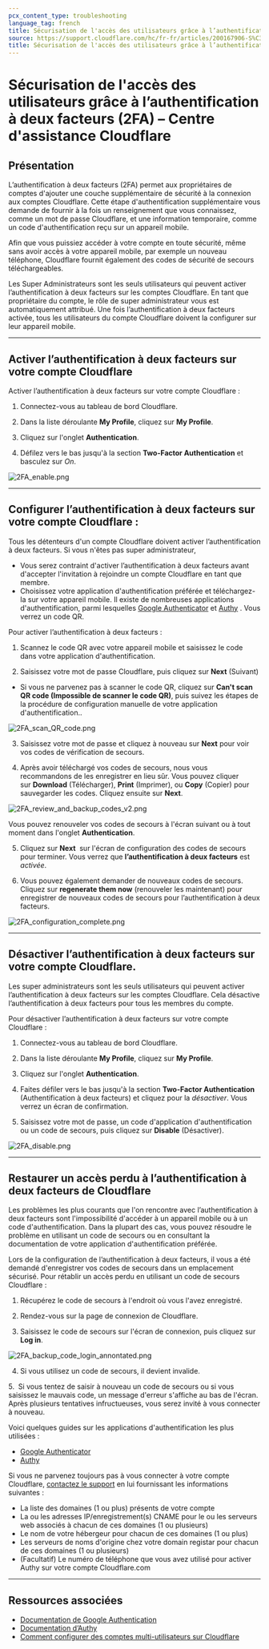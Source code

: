 ```yaml
---
pcx_content_type: troubleshooting
language_tag: french
title: Sécurisation de l'accès des utilisateurs grâce à l’authentification à deux facteurs (2FA)
source: https://support.cloudflare.com/hc/fr-fr/articles/200167906-S%C3%A9curisation-de-l-acc%C3%A8s-des-utilisateurs-gr%C3%A2ce-%C3%A0-l-authentification-%C3%A0-deux-facteurs-2FA-
title: Sécurisation de l'accès des utilisateurs grâce à l’authentification à deux facteurs (2FA)
---
```


# Sécurisation de l'accès des utilisateurs grâce à l’authentification à deux facteurs (2FA) – Centre d'assistance Cloudflare



## Présentation

L’authentification à deux facteurs (2FA) permet aux propriétaires de comptes d'ajouter une couche supplémentaire de sécurité à la connexion aux comptes Cloudflare. Cette étape d'authentification supplémentaire vous demande de fournir à la fois un renseignement que vous connaissez, comme un mot de passe Cloudflare, et une information temporaire, comme un code d'authentification reçu sur un appareil mobile. 

Afin que vous puissiez accéder à votre compte en toute sécurité, même sans avoir accès à votre appareil mobile, par exemple un nouveau téléphone, Cloudflare fournit également des codes de sécurité de secours téléchargeables. 

Les Super Administrateurs sont les seuls utilisateurs qui peuvent activer l’authentification à deux facteurs sur les comptes Cloudflare. En tant que propriétaire du compte, le rôle de super administrateur vous est automatiquement attribué. Une fois l’authentification à deux facteurs activée, tous les utilisateurs du compte Cloudflare doivent la configurer sur leur appareil mobile.

___

## Activer l’authentification à deux facteurs sur votre compte Cloudflare

Activer l’authentification à deux facteurs sur votre compte Cloudflare :

1. Connectez-vous au tableau de bord Cloudflare.

2. Dans la liste déroulante **My Profile**, cliquez sur **My Profile**.

3. Cliquez sur l'onglet **Authentication**. 

4. Défilez vers le bas jusqu'à la section **Two-Factor Authentication** et basculez sur _On_.

![2FA_enable.png](/images/support/2FA_enable.png)

___

## Configurer l’authentification à deux facteurs sur votre compte Cloudflare :

Tous les détenteurs d'un compte Cloudflare doivent activer l’authentification à deux facteurs. Si vous n'êtes pas super administrateur,

-   Vous serez contraint d'activer l’authentification à deux facteurs avant d'accepter l'invitation à rejoindre un compte Cloudflare en tant que membre.
-   Choisissez votre application d'authentification préférée et téléchargez-la sur votre appareil mobile. Il existe de nombreuses applications d'authentification, parmi lesquelles [Google Authenticator](https://support.google.com/accounts/answer/1066447?co=GENIE.Platform%3DAndroid&hl=en&oco=0) et [Authy](https://authy.com/features/) . Vous verrez un code QR. 

Pour activer l’authentification à deux facteurs :

1. Scannez le code QR avec votre appareil mobile et saisissez le code dans votre application d'authentification.

2. Saisissez votre mot de passe Cloudflare, puis cliquez sur **Next** (Suivant)

-   Si vous ne parvenez pas à scanner le code QR, cliquez sur **Can't scan QR code (Impossible de scanner le code QR)**, puis suivez les étapes de la procédure de configuration manuelle de votre application d'authentification..

![2FA_scan_QR_code.png](/images/support/2FA_scan_QR_code.png)

3. Saisissez votre mot de passe et cliquez à nouveau sur **Next** pour voir vos codes de vérification de secours.

4. Après avoir téléchargé vos codes de secours, nous vous recommandons de les enregistrer en lieu sûr. Vous pouvez cliquer sur **Download** (Télécharger), **Print** (Imprimer), ou **Copy** (Copier) pour sauvegarder les codes. Cliquez ensuite sur **Next**.

![2FA_review_and_backup_codes_v2.png](/images/support/2FA_review_and_backup_codes_v2.png)

Vous pouvez renouveler vos codes de secours à l'écran suivant ou à tout moment dans l'onglet **Authentication**. 

5. Cliquez sur **Next**  sur l'écran de configuration des codes de secours pour terminer. Vous verrez que **l’authentification à deux facteurs** est _activée_.

6. Vous pouvez également demander de nouveaux codes de secours. Cliquez sur **regenerate them now** (renouveler les maintenant) pour enregistrer de nouveaux codes de secours pour l’authentification à deux facteurs.

![2FA_configuration_complete.png](/images/support/2FA_configuration_complete.png)

___

## Désactiver l’authentification à deux facteurs sur votre compte Cloudflare.

Les super administrateurs sont les seuls utilisateurs qui peuvent activer l’authentification à deux facteurs sur les comptes Cloudflare. Cela désactive l’authentification à deux facteurs pour tous les membres du compte. 

Pour désactiver l’authentification à deux facteurs sur votre compte Cloudflare :

1. Connectez-vous au tableau de bord Cloudflare.

2. Dans la liste déroulante **My Profile**, cliquez sur **My Profile**.

3. Cliquez sur l'onglet **Authentication**.

4. Faites défiler vers le bas jusqu'à la section **Two-Factor Authentication** (Authentification à deux facteurs) et cliquez pour la _désactiver_. Vous verrez un écran de confirmation.

5. Saisissez votre mot de passe, un code d'application d'authentification ou un code de secours, puis cliquez sur **Disable** (Désactiver).

![2FA_disable.png](/images/support/2FA_disable.png)

___

## Restaurer un accès perdu à l’authentification à deux facteurs de Cloudflare

Les problèmes les plus courants que l'on rencontre avec l’authentification à deux facteurs sont l'impossibilité d'accéder à un appareil mobile ou à un code d'authentification. Dans la plupart des cas, vous pouvez résoudre le problème en utilisant un code de secours ou en consultant la documentation de votre application d'authentification préférée.

Lors de la configuration de l’authentification à deux facteurs, il vous a été demandé d'enregistrer vos codes de secours dans un emplacement sécurisé. Pour rétablir un accès perdu en utilisant un code de secours Cloudflare :

1. Récupérez le code de secours à l'endroit où vous l'avez enregistré.

2. Rendez-vous sur la page de connexion de Cloudflare.

3. Saisissez le code de secours sur l'écran de connexion, puis cliquez sur **Log in**.

![2FA_backup_code_login_annontated.png](/images/support/2FA_backup_code_login_annontated.png)

4. Si vous utilisez un code de secours, il devient invalide.

5.  Si vous tentez de saisir à nouveau un code de secours ou si vous saisissez le mauvais code, un message d'erreur s'affiche au bas de l'écran. Après plusieurs tentatives infructueuses, vous serez invité à vous connecter à nouveau.

Voici quelques guides sur les applications d'authentification les plus utilisées :

-   [Google Authenticator](https://support.google.com/accounts/answer/185834?hl=en&ref_topic=2954345)
-   [Authy](https://www.authy.com/phones/change/)

Si vous ne parvenez toujours pas à vous connecter à votre compte Cloudflare, [contactez le support](mailto:support@cloudflare.com) en lui fournissant les informations suivantes :

-   La liste des domaines (1 ou plus) présents de votre compte
-   La ou les adresses IP/enregistrement(s) CNAME pour le ou les serveurs web associés à chacun de ces domaines (1 ou plusieurs)
-   Le nom de votre hébergeur pour chacun de ces domaines (1 ou plus)
-   Les serveurs de noms d'origine chez votre domain registar pour chacun de ces domaines (1 ou plusieurs)
-   (Facultatif) Le numéro de téléphone que vous avez utilisé pour activer Authy sur votre compte Cloudflare.com 

___

## Ressources associées

-   [Documentation de Google Authentication](https://support.google.com/accounts/answer/1066447?hl=en&ref_topic=2954345&co=GENIE.Platform%3DiOS&oco=0)
-   [Documentation d’Authy](https://authy.com/help/)
-   [Comment configurer des comptes multi-utilisateurs sur Cloudflare](https://support.cloudflare.com/hc/en-us/articles/205065067-Setting-up-Multi-User-accounts-on-Cloudflare)
